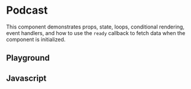 # Podcast

This component demonstrates props, state, loops, conditional rendering, event handlers, and how to use the `ready` callback to fetch data when the component is initialized.

<script src="/components/podcast.js" type="module"></script>

## Playground

<element-story>
<script type="application/json">
  {
		"feed": {"type": "text"},
		"perpage": {"type": "number"},
  }
</script>
<ardi-podcast feed="https://feeds.megaphone.fm/RECU9765916949" perpage="5"></ardi-podcast>
</element-story>

## Javascript

[](../components/podcast.js ':include')
